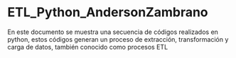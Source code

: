 # ETL_Python_AndersonZambrano
En este documento se muestra una secuencia de códigos realizados en python, estos códigos generan un proceso de extracción, transformación y carga de datos, también  conocido como procesos ETL
